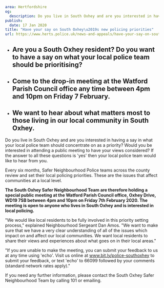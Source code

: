 ```yaml
area: Hertfordshire
og:
  description: Do you live in South Oxhey and are you interested in having a say in what your local police team should concentrate on as a priority?
publish:
  date: 17 Jan 2020
title: "Have your say on South Oxhey\u2019s new policing priorities"
url: https://www.herts.police.uk/news-and-appeals/have-your-say-on-south-oxheys-new-policing-priorities-1294c
```

* ## Are you a South Oxhey resident? Do you want to have a say on what your local police team should be prioritising?

 * ## Come to the drop-in meeting at the Watford Parish Council office any time between 4pm and 10pm on Friday 7 February.

 * ## We want to hear about what matters most to those living in our local community in South Oxhey.

Do you live in South Oxhey and are you interested in having a say in what your local police team should concentrate on as a priority? Would you be interested in attending a public meeting to have your views considered? If the answer to all these questions is 'yes' then your local police team would like to hear from you.

Every six months, Safer Neighbourhood Police teams across the county review and set their local policing priorities. These are the issues that affect communities at a local level.

**The South Oxhey Safer Neighbourhood Team are therefore holding a special public meeting at the Watford Parish Council office, Oxhey Drive, WD19 7SB between 4pm and 10pm on Friday 7th February 2020. The meeting is open to anyone who lives in South Oxhey and is interested in local policing.**

"We would like local residents to be fully involved in this priority setting process," explained Neighbourhood Sergeant Dan Amos. "We want to make sure that we have a very clear understanding of all of the issues which impact on and affect our local communities. We want local residents to share their views and experiences about what goes on in their local areas."

"If you are unable to make the meeting, you can submit your feedback to us at any time using 'echo'. Visit us online at www.bit.ly/police-southoxhey to submit your feedback, or text 'echo' to 66099 followed by your comments (standard network rates apply)."

If you need any further information, please contact the South Oxhey Safer Neighbourhood Team by calling 101 or emailing.
